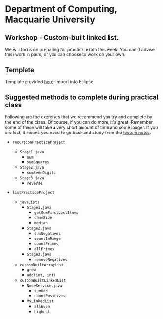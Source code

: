 # Department of Computing, Macquarie University

## Workshop - Custom-built linked list.

We will focus on preparing for practical exam this week. You can (I advise this) work in pairs, or you can choose to work on your own.

## Template

Template provided [here](./codes/week12template.zip). Import into Eclipse.

## Suggested methods to complete during practical class

Following are the exercises that we recommend you try and complete by the end of the class. Of course, if you can do more, it's great. Remember, some of these will take a very short amount of time and some longer. If you are lost, it means you need to go back and study from the [lecture notes](http://rebrand.ly/comp125lectureNotes).

- `recursionPracticeProject`
	- `Stage1.java`
		- `sum`
		- `sumSquares`
	- `Stage2.java`
		- `sumEvenDigits`
	- `Stage3.java`
		- `reverse`
		
- `listPracticeProject`
	- `javaLists`
		- `Stage1.java`
			- `getSumFirstLastItems`
			- `sameSize`
			- `median`
		- `Stage2.java`
			- `sumNegatives`
			- `countInRange`
			- `countPrimes`
			- `allPrimes`
		- `Stage3.java`
			- `removeNegatives`
	- `customBuiltArrayList`
		- `grow`
		- `add(int, int)`
	- `customBuiltLinkedList`
		- `NodeService.java`
			- `sumOdd`
			- `countPositives`
		- `MyLinkedList`
			- `allEven`
			- `highest`

